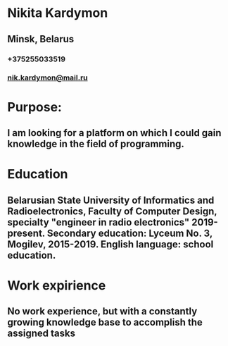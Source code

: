 # Nikita Kardymon
## Minsk, Belarus
### +375255033519
### nik.kardymon@mail.ru
# Purpose:
## I am looking for a platform on which I could gain knowledge in the field of programming.
# Education
## Belarusian State University of Informatics and Radioelectronics, Faculty of Computer Design, specialty "engineer in radio electronics" 2019-present. Secondary education: Lyceum No. 3, Mogilev, 2015-2019. English language: school education.
# Work expirience
## No work experience, but with a constantly growing knowledge base to accomplish the assigned tasks
